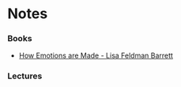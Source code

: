 # Notes

### Books
-   [How Emotions are Made - Lisa Feldman Barrett](https://github.com/pstrawberriedev/notes/blob/master/books/how-emotions-are-made__lisa-feldman-barrett.md)

### Lectures
